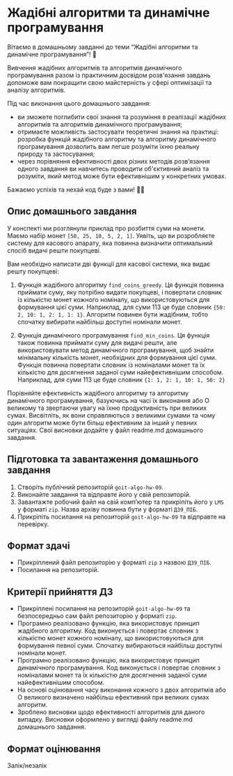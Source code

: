 # Жадібні алгоритми та динамічне програмування

Вітаємо в домашньому завданні до теми “Жадібні алгоритми та динамічне програмування”! 🙂

Вивчення жадібних алгоритмів та алгоритмів динамічного програмування разом із практичним досвідом розв'язання завдань допоможе вам покращити свою майстерність у сфері оптимізації та аналізу алгоритмів.

Під час виконання цього домашнього завдання:

- ви зможете поглибити свої знання та розуміння в реалізації жадібних алгоритмів та алгоритмів динамічного програмування;
- отримаєте можливість застосувати теоретичні знання на практиці: розробка функцій жадібного алгоритму та алгоритму динамічного програмування дозволить вам легше розуміти їхню реальну природу та застосування;
- через порівняння ефективності двох різних методів розв’язання одного завдання ви навчитесь проводити об'єктивний аналіз та розуміти, який метод може бути ефективнішим у конкретних умовах.

Бажаємо успіхів та нехай код буде з вами! 🚗✨

## Опис домашнього завдання

У конспекті ми розглянули приклад про розбиття суми на монети. Маємо набір монет `[50, 25, 10, 5, 2, 1]`. Уявіть, що ви розробляєте систему для касового апарату, яка повинна визначити оптимальний спосіб видачі решти покупцеві.

Вам необхідно написати дві функції для касової системи, яка видає решту покупцеві:

1. Функція жадібного алгоритму `find_coins_greedy`. Ця функція повинна приймати суму, яку потрібно видати покупцеві, і повертати словник із кількістю монет кожного номіналу, що використовуються для формування цієї суми. Наприклад, для суми 113 це буде словник `{50: 2, 10: 1, 2: 1, 1: 1}`. Алгоритм повинен бути жадібним, тобто спочатку вибирати найбільш доступні номінали монет.

2. Функція динамічного програмування `find_min_coins`. Ця функція також повинна приймати суму для видачі решти, але використовувати метод динамічного програмування, щоб знайти мінімальну кількість монет, необхідних для формування цієї суми. Функція повинна повертати словник із номіналами монет та їх кількістю для досягнення заданої суми найефективнішим способом. Наприклад, для суми 113 це буде словник `{1: 1, 2: 1, 10: 1, 50: 2}`

Порівняйте ефективність жадібного алгоритму та алгоритму динамічного програмування, базуючись на часі їх виконання або О великому та звертаючи увагу на їхню продуктивність при великих сумах. Висвітліть, як вони справляються з великими сумами та чому один алгоритм може бути більш ефективним за інший у певних ситуаціях. Свої висновки додайте у файл readme.md домашнього завдання.

## Підготовка та завантаження домашнього завдання

1. Створіть публічний репозиторій `goit-algo-hw-09`.
2. Виконайте завдання та відправте його у свій репозиторій.
3. Завантажте робочий файл на свій комп’ютер та прикріпіть його у `LMS` у форматі `zip`. Назва архіву повинна бути у форматі `ДЗ9_ПІБ`.
4. Прикріпіть посилання на репозиторій `goit-algo-hw-09` та відправте на перевірку.

## Формат здачі

- Прикріплений файл репозиторію у форматі `zip` з назвою `ДЗ9_ПІБ`.
- Посилання на репозиторій.

## Критерії прийняття ДЗ

- Прикріплені посилання на репозиторій `goit-algo-hw-09` та безпосередньо сам файл репозиторію у форматі `zip`.
- Програмно реалізовано функцію, яка використовує принцип жадібного алгоритму. Код виконується і повертає словник з кількістю монет кожного номіналу, що використовуються для формування певної суми. Спочатку вибираються найбільш доступні номінали монет.
- Програмно реалізовано функцію, яка використовує принцип динамічного програмування. Код виконується і повертає словник з номіналами монет та їх кількістю для досягнення заданої суми найефективнішим способом.
- На основі оцінювання часу виконання кожного з двох алгоритмів або О великого визначено найбільш ефективний при великих сумах алгоритм.
- Зроблено висновки щодо ефективності алгоритмів для даного випадку. Висновки оформлено у вигляді файлу readme.md домашнього завдання.

## Формат оцінювання

Залік/незалік
